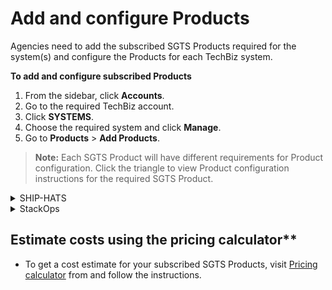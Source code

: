 # Add and configure Products

Agencies need to add the subscribed SGTS Products required for the system(s) and configure the Products for each TechBiz system.

**To add and configure subscribed Products**

1. From the sidebar, click **Accounts**.
2. Go to the required TechBiz account.
3. Click **SYSTEMS**.
4. Choose the required system and click **Manage**.
5. Go to **Products** \> **Add Products**.

> **Note:** Each SGTS Product will have different requirements for Product configuration. Click the triangle to view Product configuration instructions for the required SGTS Product.

<details>
  <summary>SHIP-HATS</summary>

6. Click **SHIP-HATS**.
7. Click **Next**.

<kbd><img src="images/add-prod-next.png" alt="drawing" width="100%"/></kbd>

8. Click **Submit**.

<kbd><img src="images/add-prod-submit.png" alt="drawing" width="100%"/></kbd>

The system record appears on the **Systems** page with status as **Provisioned**.

<kbd><img src="images/sys-prov.png" alt="drawing" width="100%"/></kbd>


Go to [Access SHIP-HATS portal](https://docs.developer.tech.gov.sg/docs/ship-hats-portal/access-ship-hats-portal) for a guide to SHIP-HATS portal.

  </details>

<details>
  <summary>StackOps</summary>

6. Click **StackOps**.
7. Specify the required information for your Elastic deployment.

<kbd><img src="images/stakops-add-prod.png" alt="drawing" width="100%"/></kbd>

| Field name | Description |
| --- | --- |
| **This is a system in production**	| Select this checkbox to indicate if this deployment is for a system that is currently in production. |
| **Cloud Product Provider** | Select your cloud Product provider for the deployment. |
| **Elastic Version Number** | Depending on the selected cloud Product provider, this dropdown lists all the supported versions of ElasticSearch. |
| **Deployment Size**	| Depending on your daily data ingestion rate, choose the required size from the following options. The options are listed in alphabetical order. <br><br>**extra small**<br>**medium**<br>**small**<br>**large** |
| **Sizing Details** | This section is displayed only when you specify the **Deployment Size**. When you select the required size, you can see the **Memory Size (MB)** and **Storage Size (GB)** that will be provisioned for this deployment under Sizing Details. It also displays the **Instance Type** and **Number of Zones** that are available for a particular **Instance**. |


8. Click **Next**.

9. Verify if the information displayed is correct before clicking **Submit**. When the Elastic deployment is successfully provisioned, the subscription and billing admins are notified via email. This email has the high-level configuration details attached in the *.csv* format.

10. Click **Submit**.

<kbd><img src="images/submit-config.png" alt="drawing" width="100%"/></kbd>

11. A success message is displayed. An email with a pdf file will be sent to you.

<kbd><img src="images/config-success.png" alt="drawing" width="100%"/></kbd>


  </details>



## Estimate costs using the pricing calculator**

- To get a cost estimate for your subscribed SGTS Products, visit [Pricing calculator](pricing-calculator.md) from and follow the instructions.